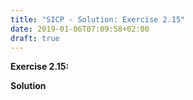```yaml
---
title: "SICP - Solution: Exercise 2.15"
date: 2019-01-06T07:09:58+02:00
draft: true
---
```


**Exercise 2.15:**

**Solution**
